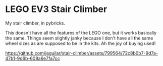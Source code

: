 # LEGO EV3 Stair Climber

My stair climber, in pybricks.

This doesn't have all the features of the LEGO one, but it works basically the same.
Things seem slightly janky because I don't have all the same wheel sizes as
are supposed to be in the kits. Ah the joy of buying used!

https://github.com/jaguilar/stair-climber/assets/799564/72c8b0b7-9d7a-47b1-9d6b-608a6e7fa7cc

